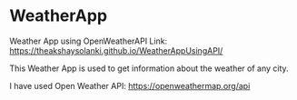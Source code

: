 # WeatherApp
Weather App using OpenWeatherAPI
Link: https://theakshaysolanki.github.io/WeatherAppUsingAPI/

This Weather App is used to get information about the weather of any city.

I have used Open Weather API: https://openweathermap.org/api
